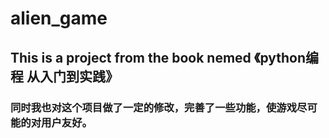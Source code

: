 # alien_game


## This is a project from the book nemed 《python编程 从入门到实践》


### 同时我也对这个项目做了一定的修改，完善了一些功能，使游戏尽可能的对用户友好。